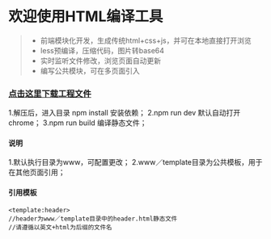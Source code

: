 # 欢迎使用HTML编译工具

> * 前端模块化开发，生成传统html+css+js，并可在本地直接打开浏览
> * less预编译，压缩代码，图片转base64
> * 实时监听文件修改，浏览页面自动更新
> * 编写公共模块，可在多页面引入

### [点击这里下载工程文件](https://github.com/749264345/HTML-Template-Engine/archive/master.zip)
1.解压后，进入目录 npm install 安装依赖；
2.npm run dev 默认自动打开chrome；
3.npm run build 编译静态文件；
#### 说明
1.默认执行目录为www，可配置更改；
2.www／template目录为公共模板，用于在其他页面引用；
#### 引用模板

    <template:header>
    //header为www／template目录中的header.html静态文件
    //请遵循以英文+html为后缀的文件名
